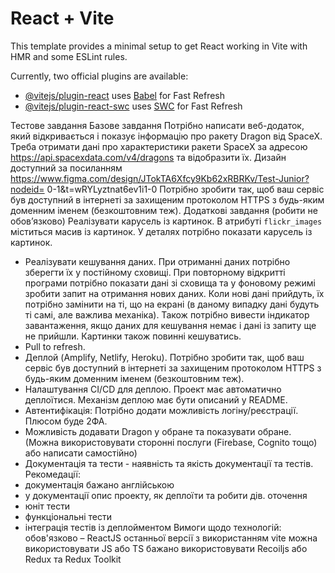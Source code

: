 # React + Vite

This template provides a minimal setup to get React working in Vite with HMR and some ESLint rules.

Currently, two official plugins are available:

- [@vitejs/plugin-react](https://github.com/vitejs/vite-plugin-react/blob/main/packages/plugin-react/README.md) uses [Babel](https://babeljs.io/) for Fast Refresh
- [@vitejs/plugin-react-swc](https://github.com/vitejs/vite-plugin-react-swc) uses [SWC](https://swc.rs/) for Fast Refresh

Тестове завдання
Базове завдання
Потрібно написати веб-додаток, який відкривається і показує інформацію
про ракету Dragon від SpaceX. Треба отримати дані про характеристики
ракети SpaceX за адресою https://api.spacexdata.com/v4/dragons та
відобразити їх. Дизайн доступний за посиланням
https://www.figma.com/design/JTokTA6Xfcy9Kb62xRBRKv/Test-Junior?nodeid=
0-1&t=wRYLyztnat6ev1i1-0
Потрібно зробити так, щоб ваш сервіс був доступний в інтернеті за
захищеним протоколом HTTPS з будь-яким доменним іменем
(безкоштовним теж).
Додаткові завдання (робити не обов’язково)
Реалізувати карусель із картинок. В атрибуті `flickr_images`
міститься масив із картинок. У деталях потрібно показати карусель
із картинок.

- Реалізувати кешування даних. При отриманні даних потрібно
  зберегти їх у постійному сховищі. При повторному відкритті
  програми потрібно показати дані зі сховища та у фоновому режимі
  зробити запит на отримання нових даних. Коли нові дані прийдуть,
  їх потрібно замінити на ті, що на екрані (в даному випадку дані
  будуть ті самі, але важлива механіка). Також потрібно вивести
  індикатор завантаження, якщо даних для кешування немає і дані із
  запиту ще не прийшли. Картинки також повинні кешуватись.
- Pull to refresh.
- Деплой (Amplify, Netlify, Heroku). Потрібно зробити так, щоб ваш
  сервіс був доступний в інтернеті за захищеним протоколом HTTPS з
  будь-яким доменним іменем (безкоштовним теж).
- Налаштування CI/CD для деплою. Проект має автоматично
  деплоїтися. Механізм деплою має бути описаний у README.
- Автентифікація: Потрібно додати можливість логіну/реєстрації.
  Плюсом буде 2ФА.
- Можливість додавати Dragon у обране та показувати обране. (Можна
  використовувати сторонні послуги (Firebase, Cognito тощо) або
  написати самостійно)
- Документація та тести - наявність та якість документації та тестів.
  Рекомедації:
- документація бажано англійською
- у документації опис проекту, як деплоїти та робити дів. оточення
- юніт тести
- функціональні тести
- інтеграція тестів із деплойментом
  Вимоги щодо технологій: обов'язково – ReactJS останньої версії з
  використанням vite
  можна використовувати JS або TS
  бажано використовувати Recoiljs або Redux та Redux Toolkit
